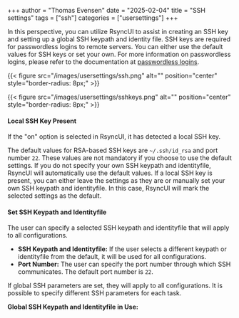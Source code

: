 +++
author = "Thomas Evensen"
date = "2025-02-04"
title =  "SSH settings"
tags = ["ssh"]
categories = ["usersettings"]
+++

In this perspective, you can utilize RsyncUI to assist in creating an SSH key and setting up a global SSH keypath and identity file.
SSH keys are required for passwordless logins to remote servers. You can either use the default values for SSH keys or set your own.
For more information on passwordless logins, please refer to the documentation at [passwordless logins](/docs/passwordless/).

{{< figure src="/images/usersettings/ssh.png" alt="" position="center" style="border-radius: 8px;" >}}

{{< figure src="/images/usersettings/sshkeys.png" alt="" position="center" style="border-radius: 8px;" >}}

#### Local SSH Key Present

If the "on" option is selected in RsyncUI, it has detected a local SSH key.

The default values for RSA-based SSH keys are `~/.ssh/id_rsa` and port number `22`. These values are not mandatory if you choose to
use the default settings. If you do not specify your own SSH keypath and identityfile, RsyncUI will automatically use the default values.
If a local SSH key is present, you can either leave the settings as they are or manually set your own SSH keypath and identityfile.
In this case, RsyncUI will mark the selected settings as the default.

#### Set SSH Keypath and Identityfile

The user can specify a selected SSH keypath and identityfile that will apply to all configurations.

- **SSH Keypath and Identityfile:** If the user selects a different keypath or identityfile from the default, it will be used for all configurations.
- **Port Number:** The user can specify the port number through which SSH communicates. The default port number is `22`.

If global SSH parameters are set, they will apply to all configurations. It is possible to specify different SSH parameters for each task.

**Global SSH Keypath and Identityfile in Use:**
